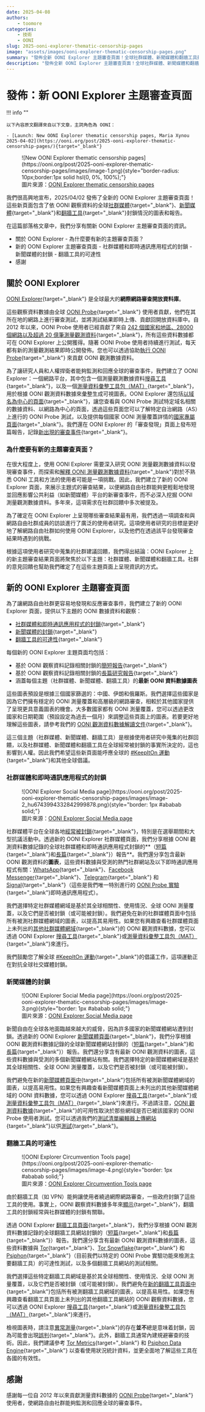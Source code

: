 ```yaml
---
date: 2025-04-08
authors:
    - toomore
categories:
    - 技術
    - OONI
slug: 2025-ooni-explorer-thematic-censorship-pages
image: "assets/images/ooni-explorer-thematic-censorship-pages.png"
summary: "發佈全新 OONI Explorer 主題審查頁面！全球社群媒體、新聞媒體和翻牆工具封鎖情況的圖表和報告"
description: "發佈全新 OONI Explorer 主題審查頁面！全球社群媒體、新聞媒體和翻牆工具封鎖情況的圖表和報告"
---
```


# 發佈：新 OONI Explorer 主題審查頁面

!!! info ""

    以下內容原文翻譯來自以下文章，主詞角色為 OONI：

    - [Launch: New OONI Explorer thematic censorship pages, Maria Xynou 2025-04-02](https://ooni.org/post/2025-ooni-explorer-thematic-censorship-pages/){target="_blank"}

<figure markdown="span">
  ![New OONI Explorer thematic censorship pages](https://ooni.org/post/2025-ooni-explorer-thematic-censorship-pages/images/image-1.png){style="border-radius: 10px;border:1px solid hsl(0, 0%, 100%);"}
  <figcaption>圖片來源：<a target="_blank" href="https://explorer.ooni.org/social-media">OONI Explorer thematic censorship pages</a></figcaption>
</figure>

我們很高興地宣布，2025/04/02 發佈了全新的 OONI Explorer 主題審查頁面！這些新頁面包含了依 OONI 觀察資料的全球[社群媒體](https://explorer.ooni.org/social-media){target="_blank"}、[新聞媒體](https://explorer.ooni.org/news-media){target="_blank"}和[翻牆工具](https://explorer.ooni.org/circumvention){target="_blank"}封鎖情況的圖表和報告。

在這篇部落格文章中，我們分享有關新 OONI Explorer 主題審查頁面的資訊。

- 關於 OONI Explorer
      - 為什麼要有新的主題審查頁面？
- 新的 OONI Explorer 主題審查頁面
      - 社群媒體和即時通訊應用程式的封鎖
      - 新聞媒體的封鎖
      - 翻牆工具的可達性
- 感謝

<!-- more -->

## 關於 OONI Explorer

[OONI Explorer](https://explorer.ooni.org/){target="_blank"} 是全球最大的**網際網路審查開放資料庫**。

這些觀察資料數據由全球 [OONI Probe](https://ooni.org/install/){target="_blank"} 使用者貢獻，他們在其所在地的網路上進行審查測試，並將測試結果即時上傳、貢獻回開放資料庫中。自 2012 年以來，OONI Probe 使用者已經貢獻了來自 [242 個國家和地區、28000 個網路以及超過 20 億筆測量觀測資料](https://explorer.ooni.org/){target="_blank"}，所有這些資料數據都可在 OONI Explorer 上公開獲得。隨著 OONI Probe 使用者持續進行測試，每天都有新的測量觀測結果即時公開發佈。您也可以透過協助[執行 OONI Probe](https://ooni.org/install/){target="_blank"} 來貢獻 OONI 觀測數據資料。

為了讓研究人員和人權捍衛者能夠監測和回應全球的審查事件，我們建立了 OONI Explorer：一個網路平台，其中包含一個測量觀測數據資料[搜尋工具](https://explorer.ooni.org/search){target="_blank"}，以及一個[測量資料彙整工具包（MAT）](https://explorer.ooni.org/chart/mat){target="_blank"}，用於根據 OONI 觀測資料數據來彙整生成可視圖表。OONI Explorer 還包括[以域名為中心的頁面](https://explorer.ooni.org/domains){target="_blank"}，讓您查看與 OONI Probe 測試特定域名相關的數據資料、以網路為中心的頁面，透過這些頁面您可以了解特定自治網路（AS）上進行的 OONI Probe 測試，以及提供每個國家 OONI 測量覆蓋詳情的[國家專屬頁面](https://explorer.ooni.org/countries){target="_blank"}。我們還在 OONI Explorer 的「審查發現」頁面上發布短篇報告，記錄[新出現的審查事件](https://explorer.ooni.org/findings){target="_blank"}。

### 為什麼要有新的主題審查頁面？

在很大程度上，使用 OONI Explorer 需要深入研究 OONI 測量觀測數據資料以發現審查事件，而探索和[解釋 OONI 測量觀測數據資料](https://ooni.org/support/interpreting-ooni-data/){target="_blank"}對於不熟悉 OONI 工具和方法的使用者可能是一項挑戰。因此，我們建立了新的 OONI Explorer 頁面，來展示主題式的審查結果，以便網路自由社群能夠更輕鬆地發現並回應影響公共利益（如新聞媒體）平台的新審查事件，而不必深入挖掘 OONI 測量觀測數據資料。多年來，這項需求在社群回饋中多次被提及。

為了確定在 OONI Explorer 上呈現哪些審查結果最有用，我們透過一項調查和與網路自由社群成員的訪談進行了廣泛的使用者研究。這項使用者研究的目標是更好地了解網路自由社群如何使用 OONI Explorer，以及他們在透過該平台發現審查結果時遇到的挑戰。

根據這項使用者研究中蒐集的社群建議回饋，我們得出結論：OONI Explorer 上的新主題審查結果頁面將聚焦於以下主題：社群媒體、新聞媒體和翻牆工具。社群的意見回饋也幫助我們確定了在這些主題頁面上呈現資訊的方式。

## 新的 OONI Explorer 主題審查頁面

為了讓網路自由社群更容易地發現和反應審查事件，我們建立了新的 OONI Explorer 頁面，提供以下主題的 OONI 數據資料和觀察：

- [社群媒體和即時通訊應用程式的封鎖](https://explorer.ooni.org/social-media){target="_blank"}
- [新聞媒體的封鎖](https://explorer.ooni.org/news-media){target="_blank"}
- [翻牆工具的可達性](https://explorer.ooni.org/circumvention){target="_blank"}

每個新的 OONI Explorer 主題頁面均包括：

- 基於 OONI 觀察資料記錄相關封鎖的[簡短報告](https://explorer.ooni.org/findings){target="_blank"}
- 基於 OONI 觀察資料記錄相關封鎖的[長篇研究報告](https://ooni.org/reports/){target="_blank"}
- 涵蓋每個主題（社群媒體、新聞媒體、翻牆工具）的**最新 OONI 資料數據圖表**

這些圖表預設是根據三個國家篩選的：中國、伊朗和俄羅斯。我們選擇這些國家是因為它們擁有穩定的 OONI 測量覆蓋和高層級的網路審查，相較於其他國家提供了呈現更具意義圖表的機會。大多數國家都有 OONI 測量覆蓋，您可以透過更改國家和日期範圍（預設設定為過去一個月）來調整這些頁面上的圖表。若要更好地理解這些圖表，請參考我們的 [OONI 觀測資料數據解讀文件](https://ooni.org/support/interpreting-ooni-data/){target="_blank"}。

這三個主題（社群媒體、新聞媒體、翻牆工具）是根據使用者研究中蒐集的社群回饋，以及社群媒體、新聞媒體和翻牆工具在全球經常被封鎖的事實所決定的，這也影響到人權。因此我們希望這些新頁面能呼應全球的 [#KeepItOn 運動](https://www.accessnow.org/campaign/keepiton/){target="_blank"}和其他全球倡議。

### 社群媒體和即時通訊應用程式的封鎖

<figure markdown="span">
  ![OONI Explorer Social Media page](https://ooni.org/post/2025-ooni-explorer-thematic-censorship-pages/images/image-2_hu6743994332842999878.png){style="border: 1px #ababab solid;"}
  <figcaption>圖片來源：<a target="_blank" href="https://explorer.ooni.org/social-media">OONI Explorer Social Media page</a></figcaption>
</figure>

社群媒體平台在全球各地[經常被封鎖](https://ooni.org/documents/2022-ooni-submission-ohchr-report-internet-shutdowns.pdf){target="_blank"}，特別是在選舉期間和大型抗議活動中。透過新的 OONI Explorer 社群媒體頁面，我們分享根據 OONI 觀測資料數據記錄的全球社群媒體和即時通訊應用程式封鎖的**（[短篇](https://explorer.ooni.org/findings?theme=social_media){target="_blank"}和[長篇](https://ooni.org/reports/social-media-im){target="_blank"}）報告**。我們還分享包含最新 OONI 觀測資料的**圖表**，這些資料數據與受測的熱門社群網站及以下即時通訊應用程式有關：[WhatsApp](https://ooni.org/nettest/whatsapp/){target="_blank"}、[Facebook Messenger](https://ooni.org/nettest/facebook-messenger/){target="_blank"}、[Telegram](https://ooni.org/nettest/telegram/){target="_blank"} 和 [Signal](https://ooni.org/nettest/signal/){target="_blank"}（這些是我們唯一特別進行的 [OONI Probe 實驗](https://ooni.org/nettest/){target="_blank"}即時通訊應用程式）。

我們選擇特定社群媒體網域是基於其全球相關性、使用情況、全球 OONI 測量覆蓋，以及它們是否被封鎖（或可能被封鎖）。我們避免在新的社群媒體頁面中包括所有被測社群媒體網域的圖表，以提高其易用性。如果您有興趣查看社群媒體頁面上未列出的[其他社群媒體網域](https://explorer.ooni.org/social-media){target="_blank"}的 OONI 觀測資料數據，您可以透過 OONI Explorer [搜尋工具](https://explorer.ooni.org/search){target="_blank"}或[測量資料彙整工具包（MAT）](https://explorer.ooni.org/chart/mat){target="_blank"}來進行。

我們鼓勵您了解全球 [#KeepItOn 運動](https://www.accessnow.org/campaign/keepiton/){target="_blank"}的倡議工作，這項運動正在對抗全球社交媒體封鎖。

### 新聞媒體的封鎖

<figure markdown="span">
  ![OONI Explorer Social Media page](https://ooni.org/post/2025-ooni-explorer-thematic-censorship-pages/images/image-3.png){style="border: 1px #ababab solid;"}
  <figcaption>圖片來源：<a target="_blank" href="https://explorer.ooni.org/social-media">OONI Explorer Social Media page</a></figcaption>
</figure>

新聞自由在全球各地面臨越來越大的威脅，因為許多國家的新聞媒體網站遭到封鎖。透過新的 OONI Explorer [新聞媒體頁面](https://explorer.ooni.org/news-media){target="_blank"}，我們分享根據 OONI 觀測資料數據記錄的全球新聞媒體網站封鎖的（[短篇](https://explorer.ooni.org/findings?theme=news_media){target="_blank"}和[長篇](https://ooni.org/reports/news-media){target="_blank"}）報告。我們還分享含有最新 OONI 觀測資料的圖表，這些資料數據與受測的多個新聞媒體網站有關。我們選擇特定的新聞媒體網域是基於其全球相關性、全球 OONI 測量覆蓋，以及它們是否被封鎖（或可能被封鎖）。

我們避免在新的[新聞媒體頁面中](https://explorer.ooni.org/news-media){target="_blank"}包括所有被測新聞媒體網域的圖表，以提高易用性。如果您有興趣查看新聞媒體頁面上未列出的其他新聞媒體網域的 OONI 資料數據，您可以透過 OONI Explorer [搜尋工具](https://explorer.ooni.org/search){target="_blank"}或[測量資料彙整工具包（MAT）](https://explorer.ooni.org/chart/mat){target="_blank"}來進行。不過請注意，[OONI 觀測資料數據](https://ooni.org/data/){target="_blank"}的可用性取決於那些網域是否已被該國家的 OONI Probe 使用者測試。您可以透過我們的[測試清單編輯器上傳網站](https://ooni.org/support/test-lists-editor){target="_blank"}以供[測試](https://test-lists.ooni.org/login){target="_blank"}。

### 翻牆工具的可達性

<figure markdown="span">
  ![OONI Explorer Circumvention Tools page](https://ooni.org/post/2025-ooni-explorer-thematic-censorship-pages/images/image-4.png){style="border: 1px #ababab solid;"}
  <figcaption>圖片來源：<a target="_blank" href="https://explorer.ooni.org/circumvention">OONI Explorer Circumvention Tools page</a></figcaption>
</figure>

由於翻牆工具（如 VPN）能夠讓使用者繞過網際網路審查，一些政府封鎖了這些工具的使用。事實上，OONI 觀察資料數據多年來[顯示](https://ooni.org/reports/){target="_blank"}，翻牆工具的封鎖經常與社群媒體的封鎖有關聯。

透過 OONI Explorer [翻牆工具頁面](https://explorer.ooni.org/circumvention){target="_blank"}，我們分享根據 OONI 觀測資料數據記錄的全球翻牆工具網站封鎖的（[短篇](https://explorer.ooni.org/findings?theme=circumvention){target="_blank"}和[長篇](https://ooni.org/reports/circumvention){target="_blank"}）報告。我們還分享含有最新 OONI 觀測資料數據的圖表，這些資料數據與 [Tor](https://ooni.org/nettest/tor/){target="_blank"}、[Tor Snowflake](https://ooni.org/nettest/tor-snowflake/){target="_blank"} 和 [Psiphon](https://ooni.org/nettest/psiphon/){target="_blank"}（目前我們以特定的 OONI Probe 實驗功能來檢測主要翻牆工具）的可達性測試，以及多個翻牆工具網站的測試相關。

我們選擇這些特定翻牆工具網域是基於其全球相關性、使用情況、全球 OONI 測量覆蓋，以及它們是否被封鎖（或可能被封鎖）。我們避免在[新的翻牆工具頁面中](https://explorer.ooni.org/circumvention){target="_blank"}包括所有被測翻牆工具網域的圖表，以提高易用性。如果您有興趣查看翻牆工具頁面上未列出的其他翻牆工具網站的 OONI 觀察資料數據，您可以透過 OONI Explorer [搜尋工具](https://explorer.ooni.org/search){target="_blank"}或[測量資料彙整工具包（MAT）](https://explorer.ooni.org/chart/mat){target="_blank"}來進行。

檢視圖表時，請注意[異常測量](https://ooni.org/support/interpreting-ooni-data/#anomalous-measurements){target="_blank"}的存在**並不**總是意味着封鎖，因為可能會出現[誤判](https://ooni.org/support/interpreting-ooni-data/#false-positives){target="_blank"}。此外，翻牆工具通常內建規避審查的技術。因此，我們建議參考 [Tor Metrics](https://metrics.torproject.org/){target="_blank"} 和 [Psiphon Data Engine](https://psix.ca/){target="_blank"} 以查看使用狀況統計資料，並更全面地了解這些工具在各國的有效性。

## 感謝

感謝每一位自 2012 年以來貢獻測量資料數據的 [OONI Probe](https://ooni.org/install/){target="_blank"} 使用者，使網路自由社群能夠監測和回應全球的審查事件。
